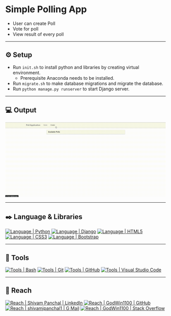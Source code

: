 # Simple Polling App

- User can create Poll
- Vote for poll
- View result of every poll

---

## :gear: Setup

- Run `init.sh` to install python and libraries by creating virtual environment.
  - Prerequisite Anaconda needs to be installed.
- Run `migrate.sh` to make database migrations and migrate the database.
- Run `python manage.py runserver` to start Django server.

---

## :computer: Output

![Polling](./polling.gif)

---

## :black_nib: Language & Libraries

[![Language | Python](https://img.shields.io/badge/Python-eeeeee?style=for-the-badge&logo=python&logoColor=ffffff&labelColor=3776AB)][python]
[![Language | Django](https://img.shields.io/badge/django-eeeeee?style=for-the-badge&logo=django&logoColor=ffffff&labelColor=092E20)][django]
[![Language | HTML5](https://img.shields.io/badge/html5-eeeeee?style=for-the-badge&logo=html5&logoColor=ffffff&labelColor=E34F26)][html5]
[![Language | CSS3](https://img.shields.io/badge/css3-eeeeee?style=for-the-badge&logo=css3&logoColor=ffffff&labelColor=1572B6)][css3]
[![Language | Bootstrap](https://img.shields.io/badge/bootstrap-eeeeee?style=for-the-badge&logo=bootstrap&logoColor=ffffff&labelColor=7952B3)][bootstrap]

<!-- [![Language | JavaScript](https://img.shields.io/badge/Javascript-eeeeee?style=for-the-badge&logo=javascript&logoColor=F7DF1E&labelColor=000000)][javascript] -->

---

## :wrench: Tools

[![Tools | Bash](https://img.shields.io/badge/bash-eeeeee?style=for-the-badge&logo=gnubash&logoColor=000&labelColor=f0efe7)][git]
[![Tools | Git](https://img.shields.io/badge/Git-eeeeee?style=for-the-badge&logo=git&logoColor=F05032&labelColor=f0efe7)][git]
[![Tools | GitHub](https://img.shields.io/badge/Github-eeeeee?style=for-the-badge&logo=github&logoColor=ffffff&labelColor=181717)][github]
[![Tools | Visual Studio Code](https://img.shields.io/badge/Visual_Studio_Code-eeeeee?style=for-the-badge&logo=visual-studio-code&logoColor=007ACC&labelColor=2C2C32)][visual_studio_code]

---

## :round_pushpin: Reach

[![Reach | Shivam Panchal | LinkedIn](https://img.shields.io/badge/Shivam_Panchal-eeeeee?style=for-the-badge&logo=linkedin&logoColor=ffffff&labelColor=0A66C2)][reach_linkedin]
[![Reach | GodWin1100 | GitHub](https://img.shields.io/badge/Godwin1100-eeeeee?style=for-the-badge&logo=github&logoColor=ffffff&labelColor=181717)][reach_github]
[![Reach | shivamjpanchal1 | G Mail](https://img.shields.io/badge/shivamjpanchal1-eeeeee?style=for-the-badge&logo=gmail&logoColor=ffffff&labelColor=EA4335)][reach_gmail]
[![Reach | GodWin1100 | Stack Overflow](https://img.shields.io/badge/GodWin1100-eeeeee?style=for-the-badge&logo=stackoverflow&logoColor=F58025&labelColor=ffffff)][reach_stackoverflow]

<!-- Technology -->

[python]: https://www.python.org/
[django]: https://www.djangoproject.com/
[html5]: https://developer.mozilla.org/en-US/docs/Web/HTML
[css3]: https://developer.mozilla.org/en-US/docs/Web/CSS
[bootstrap]: https://getbootstrap.com/

<!-- [javascript]: https://developer.mozilla.org/en-US/docs/Web/JavaScript -->

<!-- Tools -->

[github]: https://github.com
[git]: https://git-scm.com/doc
[visual_studio_code]: https://code.visualstudio.com/

<!-- Reach  -->

[reach_linkedin]: https://www.linkedin.com/in/godwin1100
[reach_gmail]: mailto:shivamjpanchal1@gmail.com?subject=GitHub%20Hello
[reach_github]: https://github.com/GodWin1100
[reach_stackoverflow]: https://stackoverflow.com/users/10995550/godwin1100
